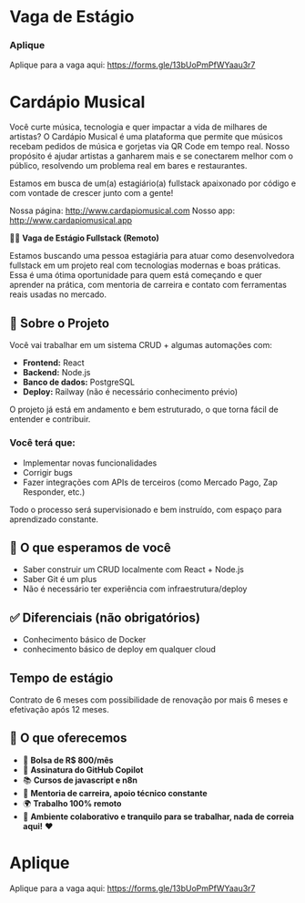 # Vaga de Estágio

### Aplique
Aplique para a vaga aqui: https://forms.gle/13bUoPmPfWYaau3r7

# Cardápio Musical

Você curte música, tecnologia e quer impactar a vida de milhares de artistas?
O Cardápio Musical é uma plataforma que permite que músicos recebam pedidos de música e gorjetas via QR Code em tempo real. Nosso propósito é ajudar artistas a ganharem mais e se conectarem melhor com o público, resolvendo um problema real em bares e restaurantes.

Estamos em busca de um(a) estagiário(a) fullstack apaixonado por código e com vontade de crescer junto com a gente!

Nossa página: http://www.cardapiomusical.com
Nosso app: http://www.cardapiomusical.app

👩‍💻 **Vaga de Estágio Fullstack (Remoto)**

Estamos buscando uma pessoa estagiária para atuar como desenvolvedora fullstack em um projeto real com tecnologias modernas e boas práticas. Essa é uma ótima oportunidade para quem está começando e quer aprender na prática, com mentoria de carreira e contato com ferramentas reais usadas no mercado.

## 💼 Sobre o Projeto

Você vai trabalhar em um sistema CRUD + algumas automações com:

- **Frontend:** React
- **Backend:** Node.js
- **Banco de dados:** PostgreSQL
- **Deploy:** Railway (não é necessário conhecimento prévio)

O projeto já está em andamento e bem estruturado, o que torna fácil de entender e contribuir.

### Você terá que:

- Implementar novas funcionalidades
- Corrigir bugs
- Fazer integrações com APIs de terceiros (como Mercado Pago, Zap Responder, etc.)

Todo o processo será supervisionado e bem instruído, com espaço para aprendizado constante.

## 🧠 O que esperamos de você

- Saber construir um CRUD localmente com React + Node.js
- Saber Git é um plus
- Não é necessário ter experiência com infraestrutura/deploy

## ✅ Diferenciais (não obrigatórios)

- Conhecimento básico de Docker
- conhecimento básico de deploy em qualquer cloud

## Tempo de estágio

Contrato de 6 meses com possibilidade de renovação por mais 6 meses e efetivação após 12 meses.

## 🎁 O que oferecemos

- 🤑 **Bolsa de R$ 800/mês**
- 🤖 **Assinatura do GitHub Copilot**
- 📚 **Cursos de javascript e n8n**
- 🧭 **Mentoria de carreira, apoio técnico constante**
- 🌍 **Trabalho 100% remoto**
- 👥 **Ambiente colaborativo e tranquilo para se trabalhar, nada de correia aqui!** ❤️

# Aplique
Aplique para a vaga aqui: https://forms.gle/13bUoPmPfWYaau3r7
